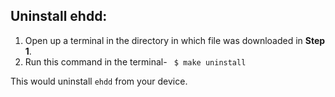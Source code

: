 ## Uninstall ehdd:
1. Open up a terminal in the directory in which file was downloaded in **Step 1**.
2. Run this command in the terminal-
``` $ make uninstall```

This would uninstall `ehdd` from your device.